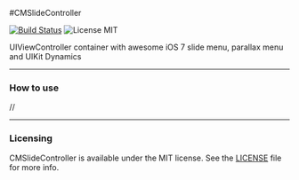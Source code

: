 #CMSlideController

[![Build Status](https://secure.travis-ci.org/mureev/CMSlideController.png?branch=master)](http://travis-ci.org/mureev/CMSlideController)
![License MIT](https://go-shields.herokuapp.com/license-MIT-blue.png)

UIViewController container with awesome iOS 7 slide menu, parallax menu and UIKit Dynamics

---
### How to use
//

---
### Licensing

CMSlideController is available under the MIT license. See the <a href="http://raw.github.com/mureev/CMTabBarController/master/LICENSE">LICENSE</a> file for more info.
